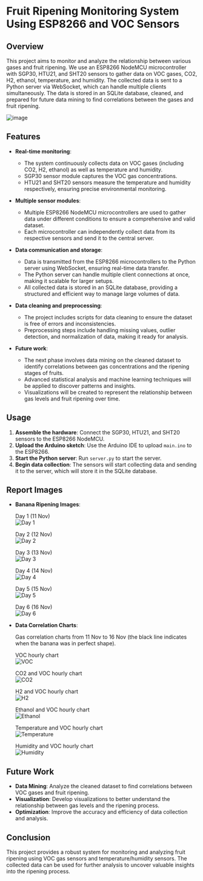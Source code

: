 # Fruit Ripening Monitoring System Using ESP8266 and VOC Sensors

## Overview

This project aims to monitor and analyze the relationship between various gases and fruit ripening. We use an ESP8266 NodeMCU microcontroller with SGP30, HTU21, and SHT20 sensors to gather data on VOC gases, CO2, H2, ethanol, temperature, and humidity. The collected data is sent to a Python server via WebSocket, which can handle multiple clients simultaneously. The data is stored in an SQLite database, cleaned, and prepared for future data mining to find correlations between the gases and fruit ripening.

![image](doc/readme/project-monitoring.png)
## Features

- **Real-time monitoring**: 
  - The system continuously collects data on VOC gases (including CO2, H2, ethanol) as well as temperature and humidity.
  - SGP30 sensor module captures the VOC gas concentrations.
  - HTU21 and SHT20 sensors measure the temperature and humidity respectively, ensuring precise environmental monitoring.

- **Multiple sensor modules**:
  - Multiple ESP8266 NodeMCU microcontrollers are used to gather data under different conditions to ensure a comprehensive and valid dataset.
  - Each microcontroller can independently collect data from its respective sensors and send it to the central server.

- **Data communication and storage**:
  - Data is transmitted from the ESP8266 microcontrollers to the Python server using WebSocket, ensuring real-time data transfer.
  - The Python server can handle multiple client connections at once, making it scalable for larger setups.
  - All collected data is stored in an SQLite database, providing a structured and efficient way to manage large volumes of data.

- **Data cleaning and preprocessing**:
  - The project includes scripts for data cleaning to ensure the dataset is free of errors and inconsistencies.
  - Preprocessing steps include handling missing values, outlier detection, and normalization of data, making it ready for analysis.

- **Future work**:
  - The next phase involves data mining on the cleaned dataset to identify correlations between gas concentrations and the ripening stages of fruits.
  - Advanced statistical analysis and machine learning techniques will be applied to discover patterns and insights.
  - Visualizations will be created to represent the relationship between gas levels and fruit ripening over time.

## Usage

1. **Assemble the hardware**: Connect the SGP30, HTU21, and SHT20 sensors to the ESP8266 NodeMCU.
2. **Upload the Arduino sketch**: Use the Arduino IDE to upload `main.ino` to the ESP8266.
3. **Start the Python server**: Run `server.py` to start the server.
4. **Begin data collection**: The sensors will start collecting data and sending it to the server, which will store it in the SQLite database.

## Report Images

- **Banana Ripening Images**:

  Day 1 (11 Nov)  
  ![Day 1](doc/readme/day1.jpg)  

  Day 2 (12 Nov)  
  ![Day 2](doc/readme/day2.jpg)  

  Day 3 (13 Nov)  
  ![Day 3](doc/readme/day3.jpg)  

  Day 4 (14 Nov)  
  ![Day 4](doc/readme/day4.jpg)  

  Day 5 (15 Nov)  
  ![Day 5](doc/readme/day5.jpg)  

  Day 6 (16 Nov)  
  ![Day 6](doc/readme/day6.jpg)  

- **Data Correlation Charts**:

  Gas correlation charts from 11 Nov to 16 Nov (the black line indicates when the banana was in perfect shape).

  VOC hourly chart  
  ![VOC](doc/readme/voc.png)  

  CO2 and VOC hourly chart  
  ![CO2](doc/readme/co2.png)  

  H2 and VOC hourly chart  
  ![H2](doc/readme/h2.png)  

  Ethanol and VOC hourly chart  
  ![Ethanol](doc/readme/ethanol.png)  

  Temperature and VOC hourly chart  
  ![Temperature](doc/readme/temperature.png)  

  Humidity and VOC hourly chart  
  ![Humidity](doc/readme/humidity.png)  

## Future Work

- **Data Mining**: Analyze the cleaned dataset to find correlations between VOC gases and fruit ripening.
- **Visualization**: Develop visualizations to better understand the relationship between gas levels and the ripening process.
- **Optimization**: Improve the accuracy and efficiency of data collection and analysis.

## Conclusion

This project provides a robust system for monitoring and analyzing fruit ripening using VOC gas sensors and temperature/humidity sensors. The collected data can be used for further analysis to uncover valuable insights into the ripening process.

